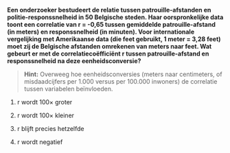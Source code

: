 **Een onderzoeker bestudeert de relatie tussen patrouille-afstanden en politie-responssnelheid in 50 Belgische steden. Haar oorspronkelijke data toont een correlatie van r = -0,65 tussen gemiddelde patrouille-afstand (in meters) en responssnelheid (in minuten). Voor internationale vergelijking met Amerikaanse data (die feet gebruikt, 1 meter = 3,28 feet) moet zij de Belgische afstanden omrekenen van meters naar feet. Wat gebeurt er met de correlatiecoëfficiënt r tussen patrouille-afstand en responssnelheid na deze eenheidsconversie?**

> **Hint:** Overweeg hoe eenheidsconversies (meters naar centimeters, of misdaadcijfers per 1.000 versus per 100.000 inwoners) de correlatie tussen variabelen beïnvloeden.

1) r wordt 100× groter

2) r wordt 100× kleiner

3) r blijft precies hetzelfde

4) r wordt negatief